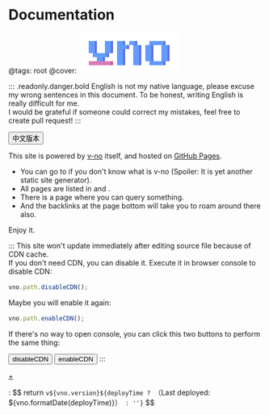 # Documentation

@tags: root
@cover: ![](/uploads/images/logo.png)

::: .readonly.danger.bold English is not my native language, please excuse my wrong sentences in this document. To be honest, writing English is really difficult for me. <br>I would be grateful if someone could correct my mistakes, feel free to create pull request!
:::

<a href="#/zh/"><button class="btn bold" onclick="vno.appSelf.selectConf='zh';">中文版本</button></a>

This site is powered by [v-no](https://github.com/akrisrn/v-no) itself, and hosted on [GitHub Pages](https://github.com/akrisrn/v-no-doc).

- You can go to [](/en/README.md "#") if you don't know what is v-no (Spoiler: It is yet another static site generator).
- All pages are listed in [](/en/archives.md "#") and [](/en/categories.md "#").
- There is a [](/en/search.md "#") page where you can query something.
- And the backlinks at the page bottom will take you to roam around there also.

Enjoy it.

::: This site won't update immediately after editing source file because of CDN cache. <br>If you don't need CDN, you can disable it.
Execute it in browser console to disable CDN:

```js
vno.path.disableCDN();
```

Maybe you will enable it again:

```js
vno.path.enableCDN();
```

If there's no way to open console, you can click this two buttons to perform the same thing:

<button class="btn danger" onclick="vno.path.disableCDN();">disableCDN</button> <button class="btn success" onclick="vno.path.enableCDN();">enableCDN</button>
:::

[+](/snippets/badges.md)


: $$ return `v${vno.version}${deployTime ? `（Last deployed: ${vno.formatDate(deployTime)}）` : ''}` $$
